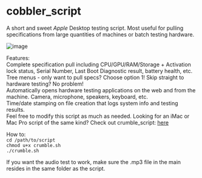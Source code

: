 # cobbler_script
A short and sweet *Apple* Desktop testing script. Most useful for pulling specifications from large quantities of machines or batch testing hardware.

![image](https://user-images.githubusercontent.com/79986025/166068469-7fcca6ad-f7e6-455f-9644-0a507b06973d.png)


Features:\
Complete specification pull including CPU/GPU/RAM/Storage + Activation lock status, Serial Number, Last Boot Diagnostic result, battery health, etc.\
Tree menus - only want to pull specs? Choose option 1! Skip straight to hardware testing? No problem!\
Automatically opens hardware testing applications on the web and from the machine. Camera, microphone, speakers, keyboard, etc.\
Time/date stamping on file creation that logs system info and testing results.\
Feel free to modify this script as much as needed. Looking for an iMac or Mac Pro script of the same kind? Check out crumble_script: [here](https://github.com/crimes-johnson/crumble_script)

How to:\
    <code>cd /path/to/script</code>\
    <code>chmod u+x crumble.sh</code>\
    <code>./crumble.sh</code>

If you want the audio test to work, make sure the .mp3 file in the main resides in the same folder as the script. 
